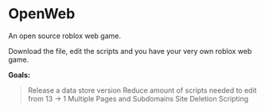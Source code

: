 # OpenWeb
An open source roblox web game.

Download the file, edit the scripts and you have your very own roblox web game.

**Goals:**
> Release a data store version
> Reduce amount of scripts needed to edit from 13 -> 1
> Multiple Pages and Subdomains
> Site Deletion
> Scripting
